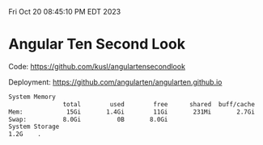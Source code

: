 Fri Oct 20 08:45:10 PM EDT 2023

# Angular Ten Second Look

Code: https://github.com/kusl/angulartensecondlook

Deployment: https://github.com/angularten/angularten.github.io

```bash
System Memory
               total        used        free      shared  buff/cache   available
Mem:            15Gi       1.4Gi        11Gi       231Mi       2.7Gi        13Gi
Swap:          8.0Gi          0B       8.0Gi
System Storage
1.2G	.
```
